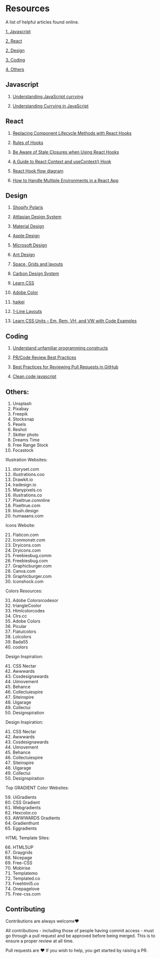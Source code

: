 
# Resources

A list of helpful articles found online.


[1. Javascript](#javascript)

[2. React](#react)

[2. Design](#design)

[3. Coding](#coding)

[4. Others](#others)

## Javascript

1. [Understanding JavaScript currying](https://blog.logrocket.com/understanding-javascript-currying/)

2. [Understanding Currying in JavaScript](https://blog.bitsrc.io/understanding-currying-in-javascript-ceb2188c339)

## React

1. [Replacing Component Lifecycle Methods with React Hooks](https://blog.carbonfive.com/replacing-component-lifecycle-methods-with-react-hooks/)

2. [Rules of Hooks](https://reactjs.org/docs/hooks-rules.html)

3. [Be Aware of Stale Closures when Using React Hooks](https://dmitripavlutin.com/react-hooks-stale-closures/)

4. [A Guide to React Context and useContext() Hook](https://dmitripavlutin.com/react-context-and-usecontext/)

5. [React Hook flow diagram](https://raw.githubusercontent.com/donavon/hook-flow/master/hook-flow.png)

6. [How to Handle Multiple Environments in a React App](https://betterprogramming.pub/managing-environments-for-provisional-builds-with-react-app-1fb411e3597)

## Design

1. [Shopify Polaris](https://polaris.shopify.com/)

2. [Attlasian Design System](https://atlassian.design/)

3. [Material Design](https://material.io/design)

4. [Apple Design](https://developer.apple.com/design/)

5. [Microsoft Design](https://www.microsoft.com/design/fluent/#/)

6. [Ant Design](https://ant.design/)

7. [Space, Grids and layouts](https://www.designsystems.com/)

8. [Carbon Design System](https://www.carbondesignsystem.com/)

9. [Learn CSS](https://web.dev/learn/css/)

10. [Adobe Color](https://color.adobe.com/create/color-wheel)

11. [haikei](https://app.haikei.app/)

12. [1-Line Layouts](https://1linelayouts.glitch.me/)

13. [Learn CSS Units – Em, Rem, VH, and VW with Code Examples](https://www.freecodecamp.org/news/learn-css-units-em-rem-vh-vw-with-code-examples/)

## Coding

1. [Understand unfamiliar programming constructs](https://denigma.app/)

2. [PR/Code Review Best Practices](https://dev.to/nirajkvinit/pr-code-review-best-practices-5363)

3. [Best Practices for Reviewing Pull Requests in GitHub](https://www.backhub.co/blog/best-practices-reviewing-pull-requests-github)

4. [Clean code javascript](https://github.com/ryanmcdermott/clean-code-javascript)

## Others:

1. Unsplash
2. Pixabay
3. Freepik
4. Stocksnap
5. Pexels
6. Reshot
7. Skitter photo
8. Dreams Time
9. Free Range Stock
10. Focastock

Illustration Websites:

11. storyset.com
12. illustrations.coo
13. Drawkit.io
14. Iradesign.io
15. Manypixels.co
16. illustrations.co
17. Pixeltrue.comnline
18. Pixeltrue.com
19. blush.design
20. humaaans.com

Icons Website:

21. Flaticon.com
22. Iconmonstr.com
23. Dryicons.com
24. Dryicons.com
25. Freebiesbug.comm
26. Freebiesbug.com
27. Graphicburger.com
28. Canva.com
29. Graphicburger.com
30. Iconshock.com

Colors Resources:

31. Adobe Colorsrcodesor
32. triangleCoolor
33. Htmlcolorcodes
34. Clrs.cc
35. Adobe Colors
36. Picular
37. Flatuicolors
38. Lolcolors
39. Bada55
40. coolors

Design Inspiration:

41. CSS Nectar
42. Awwwards
43. Cssdesignawards
44. Uimovement
45. Behance
46. Collectuiespire
47. Siteinspire
48. Uigarage
49. Collectui
50. Designspiration


Design Inspiration:

41. CSS Nectar
42. Awwwards
43. Cssdesignawards
44. Uimovement
45. Behance
46. Collectuiespire
47. Siteinspire
48. Uigarage
49. Collectui
50. Designspiration

Top GRADIENT Color Websites:

59. UiGradients
60. CSS Gradient
61. Webgradients 
62. Hexcolor.co
63. AWWWARDS Gradients
64. Gradienthunt
65. Eggradients

HTML Template Sites:

66. HTML5UP
67. Graygrids
68. Nicepage
69. Free-CSS
70. Mobirise
71. Templatemo
72. Templated.co
73. Freehtml5.co
74. Onepagelove
75. Free-css.com


## Contributing

Contributions are always welcome❤️

All contributions - including those of people having commit access - must go through a pull request and be approved before being merged. This is to ensure a proper review at all time.

Pull requests are ❤️ If you wish to help, you get started by raising a PR.

